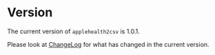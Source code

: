 # Version
The current version of `applehealth2csv` is 1.0.1.

Please look at [ChangeLog](ChangeLog.md) for what has changed in the current version.
